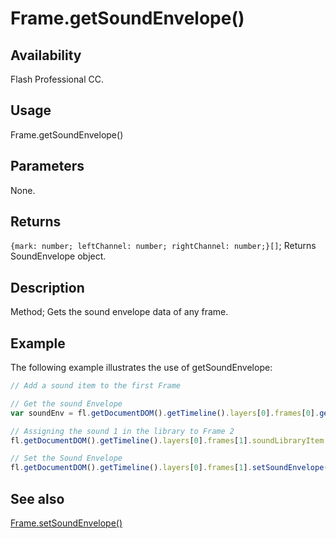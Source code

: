 # Frame.getSoundEnvelope()

## Availability

Flash Professional CC.

## Usage

Frame.getSoundEnvelope()

## Parameters

None.

## Returns

`{mark: number; leftChannel: number; rightChannel: number;}[]`; Returns SoundEnvelope object.

## Description

Method; Gets the sound envelope data of any frame.

## Example

The following example illustrates the use of getSoundEnvelope:

```javascript
// Add a sound item to the first Frame

// Get the sound Envelope
var soundEnv = fl.getDocumentDOM().getTimeline().layers[0].frames[0].getSoundEnvelope();

// Assigning the sound 1 in the library to Frame 2
fl.getDocumentDOM().getTimeline().layers[0].frames[1].soundLibraryItem = fl.getDocumentDOM().library.items[1];

// Set the Sound Envelope
fl.getDocumentDOM().getTimeline().layers[0].frames[1].setSoundEnvelope(soundEnv);
```

## See also

[Frame.setSoundEnvelope()](../Frame_object/Frame27.md)
